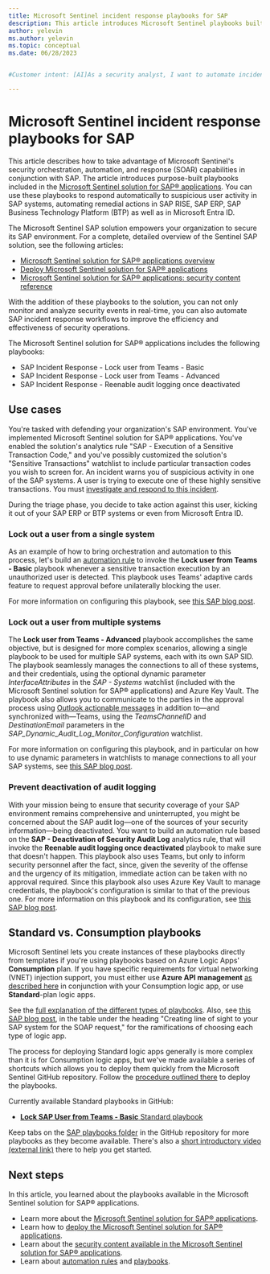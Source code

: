 ```yaml
---
title: Microsoft Sentinel incident response playbooks for SAP
description: This article introduces Microsoft Sentinel playbooks built to respond to incidents in your SAP environment.
author: yelevin
ms.author: yelevin
ms.topic: conceptual
ms.date: 06/28/2023


#Customer intent: [AI]As a security analyst, I want to automate incident response for SAP systems using Microsoft Sentinel so that I can improve the efficiency and effectiveness of our security operations.

---
```


# Microsoft Sentinel incident response playbooks for SAP

This article describes how to take advantage of Microsoft Sentinel's security orchestration, automation, and response (SOAR) capabilities in conjunction with SAP. The article introduces purpose-built playbooks included in the [Microsoft Sentinel solution for SAP® applications](solution-overview.md). You can use these playbooks to respond automatically to suspicious user activity in SAP systems, automating remedial actions in SAP RISE, SAP ERP, SAP Business Technology Platform (BTP) as well as in Microsoft Entra ID.

The Microsoft Sentinel SAP solution empowers your organization to secure its SAP environment. For a complete, detailed overview of the Sentinel SAP solution, see the following articles:
- [Microsoft Sentinel solution for SAP® applications overview](solution-overview.md)
- [Deploy Microsoft Sentinel solution for SAP® applications](deployment-overview.md)
- [Microsoft Sentinel solution for SAP® applications: security content reference](sap-solution-security-content.md)

With the addition of these playbooks to the solution, you can not only monitor and analyze security events in real-time, you can also automate SAP incident response workflows to improve the efficiency and effectiveness of security operations.

The Microsoft Sentinel solution for SAP® applications includes the following playbooks:
- SAP Incident Response - Lock user from Teams - Basic
- SAP Incident Response - Lock user from Teams - Advanced
- SAP Incident Response - Reenable audit logging once deactivated

## Use cases

You're tasked with defending your organization's SAP environment. You've implemented Microsoft Sentinel solution for SAP® applications. You've enabled the solution's analytics rule "SAP - Execution of a Sensitive Transaction Code," and you've possibly customized the solution's "Sensitive Transactions" watchlist to include particular transaction codes you wish to screen for. An incident warns you of suspicious activity in one of the SAP systems. A user is trying to execute one of these highly sensitive transactions. You must [investigate and respond to this incident](../investigate-incidents.md).

During the triage phase, you decide to take action against this user, kicking it out of your SAP ERP or BTP systems or even from Microsoft Entra ID.

### Lock out a user from a single system

As an example of how to bring orchestration and automation to this process, let's build an [automation rule](../automate-incident-handling-with-automation-rules.md) to invoke the **Lock user from Teams - Basic** playbook whenever a sensitive transaction execution by an unauthorized user is detected. This playbook uses Teams' adaptive cards feature to request approval before unilaterally blocking the user. 

For more information on configuring this playbook, see [this SAP blog post](https://blogs.sap.com/2023/05/22/from-zero-to-hero-security-coverage-with-microsoft-sentinel-for-your-critical-sap-security-signals-youre-gonna-hear-me-soar-part-1/).

### Lock out a user from multiple systems

The **Lock user from Teams - Advanced** playbook accomplishes the same objective, but is designed for more complex scenarios, allowing a single playbook to be used for multiple SAP systems, each with its own SAP SID. The playbook seamlessly manages the connections to all of these systems, and their credentials, using the optional dynamic parameter *InterfaceAttributes* in the *SAP - Systems* watchlist (included with the Microsoft Sentinel solution for SAP® applications) and Azure Key Vault. The playbook also allows you to communicate to the parties in the approval process using [Outlook actionable messages](/outlook/actionable-messages/get-started) in addition to&mdash;and synchronized with&mdash;Teams, using the *TeamsChannelID* and *DestinationEmail* parameters in the *SAP_Dynamic_Audit_Log_Monitor_Configuration* watchlist. 

For more information on configuring this playbook, and in particular on how to use dynamic parameters in watchlists to manage connections to all your SAP systems, see [this SAP blog post](https://blogs.sap.com/2023/05/23/from-zero-to-hero-security-coverage-with-microsoft-sentinel-for-your-critical-sap-security-signals-part-2/).

### Prevent deactivation of audit logging

With your mission being to ensure that security coverage of your SAP environment remains comprehensive and uninterrupted, you might be concerned about the SAP audit log&mdash;one of the sources of your security information&mdash;being deactivated. You want to build an automation rule based on the **SAP - Deactivation of Security Audit Log** analytics rule, that will invoke the **Reenable audit logging once deactivated** playbook to make sure that doesn't happen. This playbook also uses Teams, but only to inform security personnel after the fact, since, given the severity of the offense and the urgency of its mitigation, immediate action can be taken with no approval required. Since this playbook also uses Azure Key Vault to manage credentials, the playbook's configuration is similar to that of the previous one. For more information on this playbook and its configuration, see [this SAP blog post](https://blogs.sap.com/2023/05/23/from-zero-to-hero-security-coverage-with-microsoft-sentinel-for-your-critical-sap-security-signals-part-3/).

## Standard vs. Consumption playbooks

Microsoft Sentinel lets you create instances of these playbooks directly from templates if you're using playbooks based on Azure Logic Apps' **Consumption** plan. If you have specific requirements for virtual networking (VNET) injection support, you must either use **Azure API management** [as described here](https://blogs.sap.com/2023/05/17/generate-soap-services-for-your-legacy-rfcs-to-simplify-integration-out-of-the-box/) in conjunction with your Consumption logic app, or use **Standard**-plan logic apps.

See the [full explanation of the different types of playbooks](../automate-responses-with-playbooks.md#logic-app-types). Also, see [this SAP blog post](https://blogs.sap.com/2023/05/22/from-zero-to-hero-security-coverage-with-microsoft-sentinel-for-your-critical-sap-security-signals-youre-gonna-hear-me-soar-part-1/), in the table under the heading "Creating line of sight to your SAP system for the SOAP request," for the ramifications of choosing each type of logic app. 

The process for deploying Standard logic apps generally is more complex than it is for Consumption logic apps, but we've made available a series of shortcuts which allows you to deploy them quickly from the Microsoft Sentinel GitHub repository. Follow the [procedure outlined there](https://github.com/Azure/Azure-Sentinel/blob/master/Solutions/SAP/Playbooks/INSTALLATION.md) to deploy the playbooks.

Currently available Standard playbooks in GitHub:
- [**Lock SAP User from Teams - Basic** Standard playbook](https://github.com/Azure/Azure-Sentinel/tree/master/Solutions/SAP/Playbooks/Basic-SAPLockUser-STD)

Keep tabs on the [SAP playbooks folder](https://github.com/Azure/Azure-Sentinel/tree/master/Solutions/SAP/Playbooks) in the GitHub repository for more playbooks as they become available. There's also a [short introductory video (external link)](https://www.youtube.com/watch?v=b-AZnR-nQpg) there to help you get started.

## Next steps

In this article, you learned about the playbooks available in the Microsoft Sentinel solution for SAP® applications.

- Learn more about the [Microsoft Sentinel solution for SAP® applications](solution-overview.md).
- Learn how to [deploy the Microsoft Sentinel solution for SAP® applications](deployment-overview.md).
- Learn about the [security content available in the Microsoft Sentinel solution for SAP® applications](sap-solution-security-content.md).
- Learn about [automation rules](../automate-incident-handling-with-automation-rules.md) and [playbooks](../automate-responses-with-playbooks.md).
